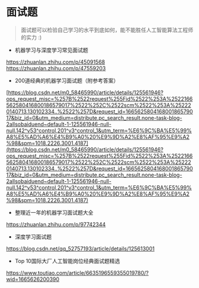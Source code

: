 # 面试题
> 面试题可以检验自己学习的水平到底如何，能不能胜任人工智能算法工程师的实力 :)


- 机器学习与深度学习常见面试题

https://zhuanlan.zhihu.com/p/45091568
https://zhuanlan.zhihu.com/p/47559203

- 200道经典的机器学习面试题（附参考答案）

[https://blog.csdn.net/m0_58465990/article/details/125561946?ops_request_misc=%257B%2522request%255Fid%2522%253A%2522166562580416800186579017%2522%252C%2522scm%2522%253A%252220140713.130102334..%2522%257D&request_id=166562580416800186579017&biz_id=0&utm_medium=distribute.pc_search_result.none-task-blog-2allsobaiduend~default-1-125561946-null-null.142^v53^control,201^v3^control_1&utm_term=%E6%9C%BA%E5%99%A8%E5%AD%A6%E4%B9%A0%20%E9%9D%A2%E8%AF%95%E9%A2%98&spm=1018.2226.3001.4187](https://blog.csdn.net/m0_58465990/article/details/125561946?ops_request_misc=%257B%2522request%255Fid%2522%253A%2522166562580416800186579017%2522%252C%2522scm%2522%253A%252220140713.130102334..%2522%257D&request_id=166562580416800186579017&biz_id=0&utm_medium=distribute.pc_search_result.none-task-blog-2allsobaiduend~default-1-125561946-null-null.142^v53^control,201^v3^control_1&utm_term=%E6%9C%BA%E5%99%A8%E5%AD%A6%E4%B9%A0%20%E9%9D%A2%E8%AF%95%E9%A2%98&spm=1018.2226.3001.4187)


- 整理近一年的机器学习面试题大全

https://zhuanlan.zhihu.com/p/97742344

- 深度学习面试题

https://blog.csdn.net/qq_52757193/article/details/125613001

- Top 10国际大厂人工智能岗位经典面试题精选

https://www.toutiao.com/article/6635196559355019780/?wid=1665626200390

